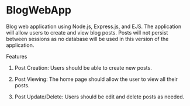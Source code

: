 # BlogWebApp
Blog web application using Node.js, Express.js, and EJS. The application will allow users to create and view blog posts. Posts will not persist between sessions as no database will be used in this version of the application. 

Features
1. Post Creation: Users should be able to create new posts.

2. Post Viewing: The home page should allow the user to view all their posts.

3. Post Update/Delete: Users should be edit and delete posts as needed.